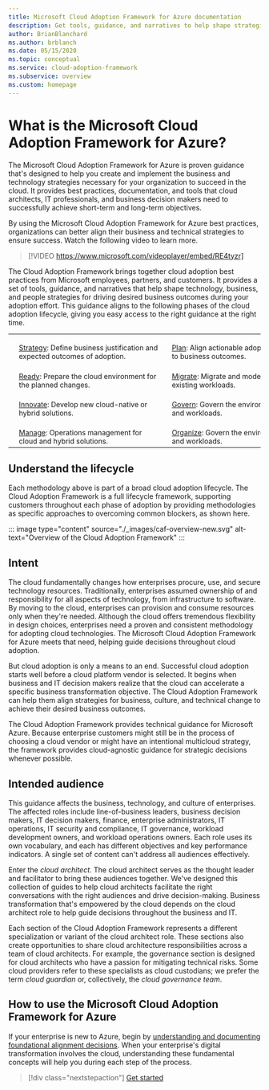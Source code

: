 ```yaml
---
title: Microsoft Cloud Adoption Framework for Azure documentation
description: Get tools, guidance, and narratives to help shape strategies and drive desired business outcomes in all phases of the cloud adoption lifecycle.
author: BrianBlanchard
ms.author: brblanch
ms.date: 05/15/2020
ms.topic: conceptual
ms.service: cloud-adoption-framework
ms.subservice: overview
ms.custom: homepage
---
```


# What is the Microsoft Cloud Adoption Framework for Azure?

The Microsoft Cloud Adoption Framework for Azure is proven guidance that's designed to help you create and implement the business and technology strategies necessary for your organization to succeed in the cloud. It provides best practices, documentation, and tools that cloud architects, IT professionals, and business decision makers need to successfully achieve short-term and long-term objectives.

By using the Microsoft Cloud Adoption Framework for Azure best practices, organizations can better align their business and technical strategies to ensure success. Watch the following video to learn more.

<!-- markdownlint-disable MD034 -->

> [!VIDEO https://www.microsoft.com/videoplayer/embed/RE4tyzr]

<!-- markdownlint-enable MD034 -->

The Cloud Adoption Framework brings together cloud adoption best practices from Microsoft employees, partners, and customers. It provides a set of tools, guidance, and narratives that help shape technology, business, and people strategies for driving desired business outcomes during your adoption effort. This guidance aligns to the following phases of the cloud adoption lifecycle, giving you easy access to the right guidance at the right time.

<!-- markdownlint-disable MD033 -->

| | | | | |
|--|--|--|--|--|
| <br> ![Strategy icon](./_images/icons/strategy.png) | <br> [Strategy](./strategy/index.md):&nbsp;Define&nbsp;business&nbsp;justification&nbsp;and expected outcomes of adoption. | <br> ![Plan icon](./_images/icons/plan.png) | <br> [Plan](./plan/index.md):&nbsp;Align&nbsp;actionable&nbsp;adoption&nbsp;plans to business outcomes. |
| <br> ![Ready icon](./_images/icons/ready.png)       | <br> [Ready](./ready/index.md): Prepare the cloud environment for the planned changes. | <br> ![Migrate icon](./_images/icons/adopt.png) | <br> [Migrate](./migrate/index.md): Migrate and modernize existing workloads. |
| <br> ![Innovate icon](./_images/icons/innovate.png) | <br> [Innovate](./innovate/index.md): Develop new cloud-native or hybrid solutions. | <br> ![Govern icon](./_images/icons/govern.png) | <br> [Govern](./govern/index.md): Govern the environment and workloads. |
| <br> ![Manage icon](./_images/icons/manage.png)     | <br> [Manage](./manage/index.md): Operations management for cloud and hybrid solutions. | <br> ![Organize icon](./_images/icons/organize.png) | <br> [Organize](./organize/index.md): Govern the environment and workloads. |

## Understand the lifecycle

Each methodology above is part of a broad cloud adoption lifecycle. The Cloud Adoption Framework is a full lifecycle framework, supporting customers throughout each phase of adoption by providing methodologies as specific approaches to overcoming common blockers, as shown here.

::: image type="content" source="./_images/caf-overview-new.svg" alt-text="Overview of the Cloud Adoption Framework" :::

## Intent

The cloud fundamentally changes how enterprises procure, use, and secure technology resources. Traditionally, enterprises assumed ownership of and responsibility for all aspects of technology, from infrastructure to software. By moving to the cloud, enterprises can provision and consume resources only when they're needed. Although the cloud offers tremendous flexibility in design choices, enterprises need a proven and consistent methodology for adopting cloud technologies. The Microsoft Cloud Adoption Framework for Azure meets that need, helping guide decisions throughout cloud adoption.

But cloud adoption is only a means to an end. Successful cloud adoption starts well before a cloud platform vendor is selected. It begins when business and IT decision makers realize that the cloud can accelerate a specific business transformation objective. The Cloud Adoption Framework can help them align strategies for business, culture, and technical change to achieve their desired business outcomes.

The Cloud Adoption Framework provides technical guidance for Microsoft Azure. Because enterprise customers might still be in the process of choosing a cloud vendor or might have an intentional multicloud strategy, the framework provides cloud-agnostic guidance for strategic decisions whenever possible.

## Intended audience

This guidance affects the business, technology, and culture of enterprises. The affected roles include line-of-business leaders, business decision makers, IT decision makers, finance, enterprise administrators, IT operations, IT security and compliance, IT governance, workload development owners, and workload operations owners. Each role uses its own vocabulary, and each has different objectives and key performance indicators. A single set of content can't address all audiences effectively.

Enter the _cloud architect_. The cloud architect serves as the thought leader and facilitator to bring these audiences together. We've designed this collection of guides to help cloud architects facilitate the right conversations with the right audiences and drive decision-making. Business transformation that's empowered by the cloud depends on the cloud architect role to help guide decisions throughout the business and IT.

Each section of the Cloud Adoption Framework represents a different specialization or variant of the cloud architect role. These sections also create opportunities to share cloud architecture responsibilities across a team of cloud architects. For example, the governance section is designed for cloud architects who have a passion for mitigating technical risks. Some cloud providers refer to these specialists as cloud custodians; we prefer the term _cloud guardian_ or, collectively, the _cloud governance team_.

## How to use the Microsoft Cloud Adoption Framework for Azure

If your enterprise is new to Azure, begin by [understanding and documenting foundational alignment decisions](./get-started/cloud-concepts.md). When your enterprise's digital transformation involves the cloud, understanding these fundamental concepts will help you during each step of the process.

<!-- docsTest:ignoreNextStep -->

> [!div class="nextstepaction"]
> [Get started](./get-started/index.md)
